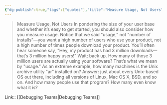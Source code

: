 ```yaml
---
{"dg-publish":true,"tags":["quotes"],"title":"Measure Usage, Not Users","date":"2022-09-01T21:36:31+03:00","modified_at":"2022-09-13T09:34:42+03:00","permalink":"/quotes/202209012136/","dgHomeLink":false,"dgPassFrontmatter":true}
---
```



> Measure Usage, Not Users
In pondering the size of your user base and whether it’s easy to get started, you should also consider how you measure usage. Notice that we said "usage," not "number of installs"—you want a high number of users who use your product, not a high number of times people download your product. You’ll often hear someone say, "Hey, my product has had 3 million downloads—that’s 3 million happy users!" Wait; back up. How many of those 3 million users are actually using your software? That’s what we mean by "usage."
As an extreme example, how many machines is the Unix archive utility "ar" installed on? Answer: just about every Unix-based OS out there, including all versions of Linux, Mac OS X, BSD, and so on. And how many people use that program? How many even know what it is?

Link:: [[Debugging Teams|Debugging Teams]]
